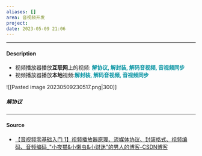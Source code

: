 ```yaml
---
aliases: []
area: 音视频开发
project: 
date: 2023-05-09 21:06
---
```

---
#### Description
- 视频播放器播放**互联网**上的视频: **<font color="#0593A2">解协议, 解封装, 解码音视频, 音视频同步</font>**
- 视频播放器播放**本地**视频:**<font color="#0593A2">解封装, 解码音视频, 音视频同步</font>** 

![[Pasted image 20230509230517.png|300]]

##### 解协议


---
#### Source
- [【音视频零基础入门 1】视频播放器原理、流媒体协议、封装格式、视频编码、音频编码\_"小夜猫&小懒虫&小财迷"的男人的博客-CSDN博客](https://ciellee.blog.csdn.net/article/details/108223790)